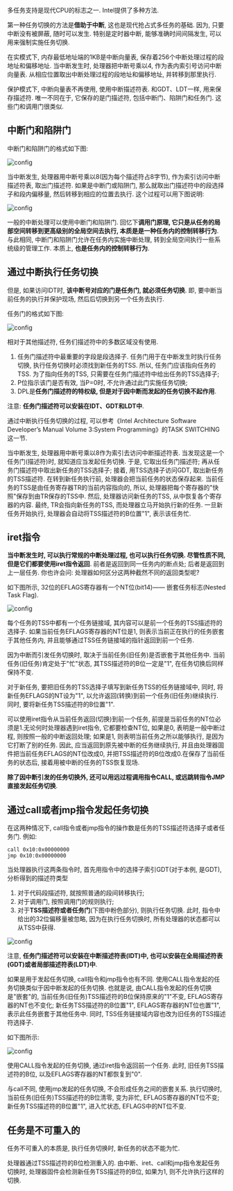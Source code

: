 多任务支持是现代CPU的标志之一. Intel提供了多种方法. 

第一种任务切换的方法是**借助于中断**, 这也是现代抢占式多任务的基础. 因为, 只要中断没有被屏蔽, 随时可以发生. 特别是定时器中断, 能够准确时间间隔发生, 可以用来强制实施任务切换. 

在实模式下, 内存最低地址端的1KB是中断向量表, 保存着256个中断处理过程的段地址和偏移地址. 当中断发生时, 处理器把中断号乘以4, 作为表内索引号访问中断向量表. 从相应位置取出中断处理过程的段地址和偏移地址, 并转移到那里执行. 

保护模式下, 中断向量表不再使用, 使用中断描述符表. 和GDT、LDT一样, 用来保存描述符. 唯一不同在于, 它保存的是门描述符, 包括中断门、陷阱门和任务门. 这些门和调用门很类似. 

## 中断门和陷阱门

中断门和陷阱门的格式如下图: 

![config](images/2.png)

当中断发生, 处理器用中断号乘以8(因为每个描述符占8字节), 作为索引访问中断描述符表, 取出门描述符. 如果是中断门或陷阱门, 那么就取出门描述符中的段选择子和段内偏移量, 然后转移到相应的位置去执行. 这个过程可以用下图说明: 

![config](images/3.png)

一般的中断处理可以使用中断门和陷阱门. 回忆下**调用门原理, 它只是从任务的局部空间转移到更高级别的全局空间去执行, 本质是是一种任务内的控制转移行为**. 与此相同, 中断门和陷阱门允许在任务内实施中断处理, 转到全局空间执行一些系统级的管理工作. 本质上, **也是任务内的控制转移行为**. 

## 通过中断执行任务切换

但是, 如果访问IDT时, **该中断号对应的门是任务门, 就必须任务切换**. 即, 要中断当前任务的执行并保护现场, 然后后切换到另一个任务去执行. 

任务门的格式如下图: 

![config](images/4.png)

相对于其他描述符, 任务们描述符中的多数区域没有使用. 

1. 任务门描述符中最重要的字段是段选择子. 任务门用于在中断发生时执行任务切换, 执行任务切换时必须找到新任务的TSS. 所以, 任务门应该指向任务的TSS. 为了指向任务的TSS, 只需要在任务门描述符中给出任务的TSS选择子; 
2. P位指示该门是否有效, 当P=0时, 不允许通过此门实施任务切换; 
3. DPL是**任务门描述符的特权级, 但是对于因中断而发起的任务切换不起作用**. 

注意: **任务门描述符可以安装在IDT、GDT和LDT中**. 

通过中断执行任务切换的过程, 可以参考《Intel Architecture Software Developer’s Manual Volume 3:System Programming》的TASK SWITCHING这一节. 

当中断发生, 处理器用中断号乘以8作为索引去访问中断描述符表. 当发现这是一个任务门(描述符)时, 就知道应当发起任务切换. 于是, 它取出任务门描述符; 再从任务门描述符中取出新任务的TSS选择子; 接着, 用TSS选择子访问GDT, 取出新任务的TSS描述符. 在转到新任务执行前, 处理器会把当前任务的状态保存起来. 当前任务的TSS是由任务寄存器TR的当前内容指向的, 所以, 处理器把每个寄存器的"快照"保存到由TR保存的TSS中. 然后, 处理器访问新任务的TSS, 从中恢复各个寄存器的内容. 最终, TR会指向新任务的TSS, 而处理器立马开始执行新的任务. 一旦新任务开始执行, 处理器会自动将TSS描述符的B位置"1", 表示该任务忙. 

## iret指令

**当中断发生时, 可以执行常规的中断处理过程, 也可以执行任务切换. 尽管性质不同, 但是它们都要使用iret指令返回**. 前者是返回到同一任务内的断点处; 后者是返回到上一层任务. 你也许会问: 处理器如何区分这两种截然不同的返回类型呢?

如下图所示, 32位的EFLAGS寄存器有一个NT位(bit14)—— 嵌套任务标志(Nested Task Flag).

![config](images/5.png)

每个任务的TSS中都有一个任务链接域, 其内容可以是前一个任务的TSS描述符的选择子. 如果当前任务EFLAGS寄存器的NT位是1, 则表示当前正在执行的任务嵌套于其他任务内, 并且能够通过TSS任务链接域的指针返回到前一个任务. 

因为中断而引发任务切换时, 取决于当前任务(旧任务)是否嵌套于其他任务中. 当前任务(旧任务)肯定处于"忙"状态, 其TSS描述符的B位一定是"1", 在任务切换后同样保持不变. 

对于新任务, 要把旧任务的TSS选择子填写到新任务TSS的任务链接域中, 同时, 将新任务EFLAGS的NT设为"1", 以允许返回(转换)到前一个任务(旧任务)继续执行. 同时, 要将新任务TSS描述符的B位置"1". 

可以使用iret指令从当前任务返回(切换)到前一个任务, 前提是当前任务的NT位必须是1.无论何时处理器遇到iret指令, 它都要检查NT位, 如果是0, 表明是一般中断过程, 则按照一般的中断返回处理; 如果是1, 则表明当前任务之所以能够执行, 是因为它打断了别的任务. 因此, 应当返回到原先被中断的任务继续执行, 并且由处理器固件把当前任务EFLAGS的NT位改成0, 并把TSS描述符的B位改成0.在保存了当前任务的状态后, 接着用被中断的任务的TSS恢复现场. 

**除了因中断引发的任务切换外, 还可以用远过程调用指令CALL, 或远跳转指令JMP直接发起任务切换**. 

## 通过call或者jmp指令发起任务切换

在这两种情况下, call指令或者jmp指令的操作数是任务的TSS描述符选择子或者任务门. 例如: 

```
call 0x10:0x00000000
jmp 0x10:0x00000000
```

当处理器执行这两条指令时, 首先用指令中的选择子索引GDT(对于本例, 是GDT), 分析得到的描述符类型 

1. 对于代码段描述符, 就按照普通的段间转移执行;  
2. 对于调用门, 按照调用门的规则执行;  
3. 对于**TSS描述符或者任务门**(下图中粉色部分), 则执行任务切换. 此时, 指令中给出的32位偏移量被忽略, 因为在执行任务切换时, 所有处理器的状态都可以从TSS中获得. 

![config](images/6.png)

注意, **任务门描述符可以安装在中断描述符表(IDT)中, 也可以安装在全局描述符表(GDT)或者局部描述符表(LDT)中**. 

如果是用于发起任务切换, call指令和jmp指令也有不同. 使用CALL指令发起的任务切换类似于因中断发起的任务切换. 也就是说, 由CALL指令发起的任务切换是"嵌套"的, 当前任务(旧任务)TSS描述符的B位保持原来的"1"不变, EFLAGS寄存器的NT也不变化; 新任务TSS描述符的B位置"1", EFLAGS寄存器的NT位也置"1", 表示此任务嵌套于其他任务中. 同时, TSS任务链接域内容也改为旧任务的TSS描述符选择子. 

如下图所示: 

![config](images/7.png)

使用CALL指令发起的任务切换, 通过iret指令返回前一个任务. 此时, 旧任务TSS描述符的B位, 以及EFLAGS寄存器的NT都恢复到"0". 

与call不同, 使用jmp发起的任务切换, 不会形成任务之间的嵌套关系. 执行切换时, 当前任务(旧任务)TSS描述符的B位清零, 变为非忙, EFLAGS寄存器的NT位不变; 新任务TSS描述符的B位置"1", 进入忙状态, EFLAGS中的NT位不变. 

## 任务是不可重入的

任务不可重入的本质是, 执行任务切换时, 新任务的状态不能为忙. 

处理器通过TSS描述符的B位检测重入的. 由中断、iret、call和jmp指令发起任务切换时, 处理器固件会检测新任务TSS描述符的B位, 如果为1, 则不允许执行这样的切换. 